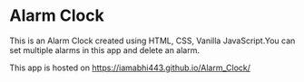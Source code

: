 # Alarm Clock

This is an Alarm Clock created using HTML, CSS, Vanilla JavaScript.You can set multiple alarms in this app and delete an alarm.

This app is hosted on https://iamabhi443.github.io/Alarm_Clock/